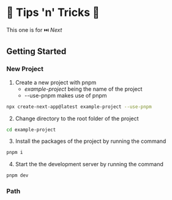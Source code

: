 # 🍆 Tips 'n' Tricks 🎃

This one is for ⏭️ *Next*


## Getting Started

### New Project

1. Create a new project with pnpm
    - *example-project* being the name of the project
    - --use-pnpm makes use of pnpm
```sh
npx create-next-app@latest example-project --use-pnpm
```
2. Change directory to the root folder of the project
```sh
cd example-project
```
3. Install the packages of the project by running the command
```sh
pnpm i
```
4. Start the the development server by running the command
```sh
pnpm dev
```

### Path


